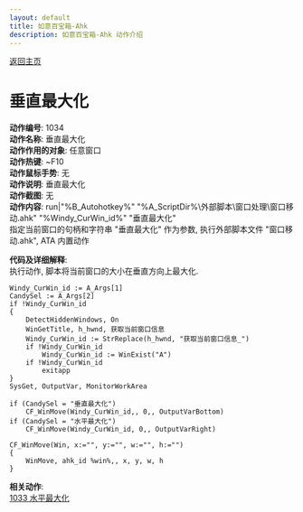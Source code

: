 ```yaml
---
layout: default
title: 如意百宝箱-Ahk
description: 如意百宝箱-Ahk 动作介绍
---
```

<link rel="stylesheet" href="../actions/css/atom-one-light.min.css">
<script src="../actions/js/highlight.min.js"></script>
<script>hljs.highlightAll();</script>

[返回主页](../index.md)

# [](#header-2) 垂直最大化

**动作编号**: 1034  
**动作名称**: 垂直最大化  
**动作作用的对象**: 任意窗口  
**动作热键**: ~F10  
**动作鼠标手势**: 无  
**动作说明**: 垂直最大化  
**动作截图**: 无  
**动作内容**: run|"%B_Autohotkey%" "%A_ScriptDir%\外部脚本\窗口处理\窗口移动.ahk" "%Windy_CurWin_id%" "垂直最大化"  
指定当前窗口的句柄和字符串 "垂直最大化" 作为参数, 执行外部脚本文件 "窗口移动.ahk", ATA 内置动作  

**代码及详细解释**:  
执行动作, 脚本将当前窗口的大小在垂直方向上最大化.  

```Autohotkey
Windy_CurWin_id := A_Args[1]
CandySel := A_Args[2]
if !Windy_CurWin_id
{
	DetectHiddenWindows, On
	WinGetTitle, h_hwnd, 获取当前窗口信息
	Windy_CurWin_id := StrReplace(h_hwnd, "获取当前窗口信息_")
	if !Windy_CurWin_id
		Windy_CurWin_id := WinExist("A")
	if !Windy_CurWin_id
		exitapp
}
SysGet, OutputVar, MonitorWorkArea

if (CandySel = "垂直最大化")
	CF_WinMove(Windy_CurWin_id,, 0,, OutputVarBottom)
if (CandySel = "水平最大化")
	CF_WinMove(Windy_CurWin_id, 0,, OutputVarRight)

CF_WinMove(Win, x:="", y:="", w:="", h:="")
{
	WinMove, ahk_id %win%,, x, y, w, h
}
```

**相关动作**:  
[1033 水平最大化](1033.md)  